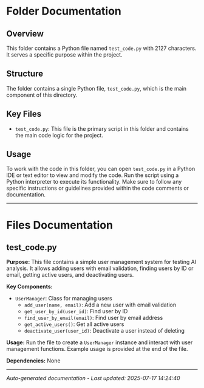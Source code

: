# Folder Documentation

## Overview
This folder contains a Python file named `test_code.py` with 2127 characters. It serves a specific purpose within the project.

## Structure
The folder contains a single Python file, `test_code.py`, which is the main component of this directory.

## Key Files
- `test_code.py`: This file is the primary script in this folder and contains the main code logic for the project.

## Usage
To work with the code in this folder, you can open `test_code.py` in a Python IDE or text editor to view and modify the code. Run the script using a Python interpreter to execute its functionality. Make sure to follow any specific instructions or guidelines provided within the code comments or documentation.

---

# Files Documentation

## test_code.py

**Purpose:** This file contains a simple user management system for testing AI analysis. It allows adding users with email validation, finding users by ID or email, getting active users, and deactivating users.

**Key Components:**
- `UserManager`: Class for managing users
  - `add_user(name, email)`: Add a new user with email validation
  - `get_user_by_id(user_id)`: Find user by ID
  - `find_user_by_email(email)`: Find user by email address
  - `get_active_users()`: Get all active users
  - `deactivate_user(user_id)`: Deactivate a user instead of deleting

**Usage:** Run the file to create a `UserManager` instance and interact with user management functions. Example usage is provided at the end of the file.

**Dependencies:** None

---
*Auto-generated documentation - Last updated: 2025-07-17 14:24:40*
